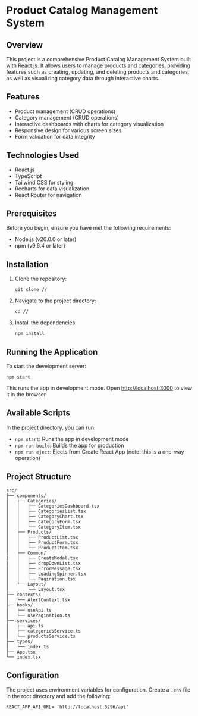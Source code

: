 # Product Catalog Management System

## Overview

This project is a comprehensive Product Catalog Management System built with React.js. It allows users to manage products and categories, providing features such as creating, updating, and deleting products and categories, as well as visualizing category data through interactive charts.

## Features

- Product management (CRUD operations)
- Category management (CRUD operations)
- Interactive dashboards with charts for category visualization
- Responsive design for various screen sizes
- Form validation for data integrity

## Technologies Used

- React.js
- TypeScript
- Tailwind CSS for styling
- Recharts for data visualization
- React Router for navigation

## Prerequisites

Before you begin, ensure you have met the following requirements:

- Node.js (v20.0.0 or later)
- npm (v9.6.4 or later)

## Installation

1. Clone the repository:
   ```
   git clone //
   ```

2. Navigate to the project directory:
   ```
   cd //
   ```

3. Install the dependencies:
   ```
   npm install
   ```

## Running the Application

To start the development server:

```
npm start
```

This runs the app in development mode. Open [http://localhost:3000](http://localhost:3000) to view it in the browser.

## Available Scripts

In the project directory, you can run:

- `npm start`: Runs the app in development mode
- `npm run build`: Builds the app for production
- `npm run eject`: Ejects from Create React App (note: this is a one-way operation)

## Project Structure

```
src/
├── components/
│   ├── Categories/
│   │   ├── CategoriesDashboard.tsx
│   │   ├── CategoriesList.tsx
│   │   ├── CategoryChart.tsx
│   │   ├── CategoryForm.tsx
│   │   └── CategoryItem.tsx
│   ├── Products/
│   │   ├── ProductList.tsx
│   │   ├── ProductForm.tsx
│   │   └── ProductItem.tsx
│   ├── Common/
|   │   ├── CreateModal.tsx
|   │   ├── dropDownList.tsx
│   │   ├── ErrorMessage.tsx
│   │   ├── LoadingSpinner.tsx
│   │   └── Pagination.tsx
│   └── Layout/
│       └── Layout.tsx
├── contexts/
│   └── AlertContext.tsx
├── hooks/
│   ├── useApi.ts
│   └── usePagination.ts
├── services/
│   ├── api.ts
│   ├── categoriesService.ts
│   └── productsService.ts
├── types/
│   └── index.ts
├── App.tsx
└── index.tsx
```

## Configuration

The project uses environment variables for configuration. Create a `.env` file in the root directory and add the following:

```
REACT_APP_API_URL= 'http://localhost:5296/api'
```
